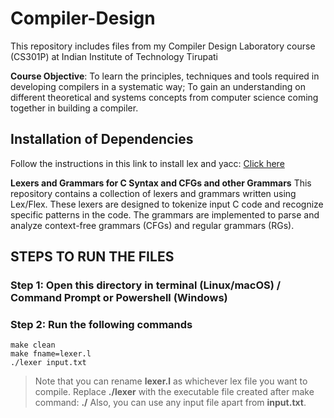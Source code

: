 # Compiler-Design

This repository includes files from my Compiler Design Laboratory course (CS301P) at Indian Institute of Technology Tirupati

**Course Objective**: To learn the principles, techniques and tools required in developing compilers in a systematic way; To gain an understanding on different theoretical and systems concepts from computer science coming together in building a compiler.

## Installation of Dependencies

Follow the instructions in this link to install lex and yacc: [Click here](https://faculty.ksu.edu.sa/sites/default/files/lex_and_yacc_installation.pdf)

**Lexers and Grammars for C Syntax and CFGs and other Grammars**
This repository contains a collection of lexers and grammars written using Lex/Flex. These lexers are designed to tokenize input C code and recognize specific patterns in the code. The grammars are implemented to parse and analyze context-free grammars (CFGs) and regular grammars (RGs).

## STEPS TO RUN THE FILES

### Step 1: Open this directory in terminal (Linux/macOS) / Command Prompt or Powershell (Windows)
### Step 2: Run the following commands

```
make clean
make fname=lexer.l
./lexer input.txt
```

> Note that you can rename **lexer.l** as whichever lex file you want to compile.
> Replace **./lexer** with the executable file created after make command: **./<filename>**
> Also, you can use any input file apart from **input.txt**.
